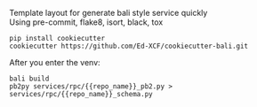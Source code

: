 Template layout for generate bali style service quickly  
Using pre-commit, flake8, isort, black, tox

```shell
pip install cookiecutter
cookiecutter https://github.com/Ed-XCF/cookiecutter-bali.git
```

After you enter the venv:
```shell
bali build
pb2py services/rpc/{{repo_name}}_pb2.py > services/rpc/{{repo_name}}_schema.py
```
